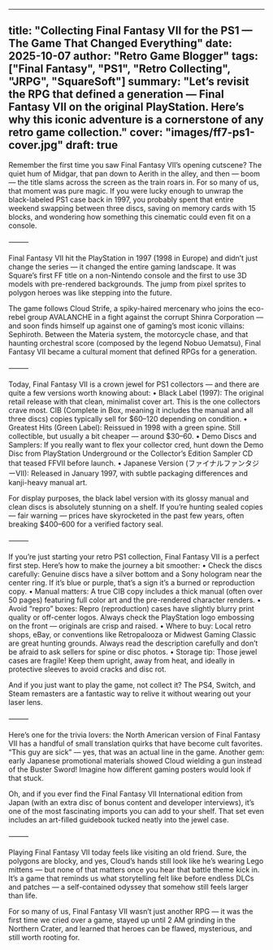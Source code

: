 
---
title: "Collecting Final Fantasy VII for the PS1 — The Game That Changed Everything"
date: 2025-10-07
author: "Retro Game Blogger"
tags: ["Final Fantasy", "PS1", "Retro Collecting", "JRPG", "SquareSoft"]
summary: "Let’s revisit the RPG that defined a generation — Final Fantasy VII on the original PlayStation. Here’s why this iconic adventure is a cornerstone of any retro game collection."
cover: "images/ff7-ps1-cover.jpg"
draft: true
---


Remember the first time you saw Final Fantasy VII’s opening cutscene? The quiet hum of Midgar, that pan down to Aerith in the alley, and then — boom — the title slams across the screen as the train roars in. For so many of us, that moment was pure magic. If you were lucky enough to unwrap the black-labeled PS1 case back in 1997, you probably spent that entire weekend swapping between three discs, saving on memory cards with 15 blocks, and wondering how something this cinematic could even fit on a console.

⸻


Final Fantasy VII hit the PlayStation in 1997 (1998 in Europe) and didn’t just change the series — it changed the entire gaming landscape. It was Square’s first FF title on a non-Nintendo console and the first to use 3D models with pre-rendered backgrounds. The jump from pixel sprites to polygon heroes was like stepping into the future.

The game follows Cloud Strife, a spiky-haired mercenary who joins the eco-rebel group AVALANCHE in a fight against the corrupt Shinra Corporation — and soon finds himself up against one of gaming’s most iconic villains: Sephiroth. Between the Materia system, the motorcycle chase, and that haunting orchestral score (composed by the legend Nobuo Uematsu), Final Fantasy VII became a cultural moment that defined RPGs for a generation.

⸻


Today, Final Fantasy VII is a crown jewel for PS1 collectors — and there are quite a few versions worth knowing about:
	•	Black Label (1997): The original retail release with that clean, minimalist cover art. This is the one collectors crave most. CIB (Complete in Box, meaning it includes the manual and all three discs) copies typically sell for $60–120 depending on condition.
	•	Greatest Hits (Green Label): Reissued in 1998 with a green spine. Still collectible, but usually a bit cheaper — around $30–60.
	•	Demo Discs and Samplers: If you really want to flex your collector cred, hunt down the Demo Disc from PlayStation Underground or the Collector’s Edition Sampler CD that teased FFVII before launch.
	•	Japanese Version (ファイナルファンタジーVII): Released in January 1997, with subtle packaging differences and kanji-heavy manual art.

For display purposes, the black label version with its glossy manual and clean discs is absolutely stunning on a shelf. If you’re hunting sealed copies — fair warning — prices have skyrocketed in the past few years, often breaking $400–600 for a verified factory seal.

⸻



If you’re just starting your retro PS1 collection, Final Fantasy VII is a perfect first step. Here’s how to make the journey a bit smoother:
	•	Check the discs carefully: Genuine discs have a silver bottom and a Sony hologram near the center ring. If it’s blue or purple, that’s a sign it’s a burned or reproduction copy.
	•	Manual matters: A true CIB copy includes a thick manual (often over 50 pages) featuring full color art and the pre-rendered character renders.
	•	Avoid “repro” boxes: Repro (reproduction) cases have slightly blurry print quality or off-center logos. Always check the PlayStation logo embossing on the front — originals are crisp and raised.
	•	Where to buy: Local retro shops, eBay, or conventions like Retropalooza or Midwest Gaming Classic are great hunting grounds. Always read the description carefully and don’t be afraid to ask sellers for spine or disc photos.
	•	Storage tip: Those jewel cases are fragile! Keep them upright, away from heat, and ideally in protective sleeves to avoid cracks and disc rot.

And if you just want to play the game, not collect it? The PS4, Switch, and Steam remasters are a fantastic way to relive it without wearing out your laser lens.

⸻


Here’s one for the trivia lovers: the North American version of Final Fantasy VII has a handful of small translation quirks that have become cult favorites. “This guy are sick” — yes, that was an actual line in the game. Another gem: early Japanese promotional materials showed Cloud wielding a gun instead of the Buster Sword! Imagine how different gaming posters would look if that stuck.

Oh, and if you ever find the Final Fantasy VII International edition from Japan (with an extra disc of bonus content and developer interviews), it’s one of the most fascinating imports you can add to your shelf. That set even includes an art-filled guidebook tucked neatly into the jewel case.

⸻



Playing Final Fantasy VII today feels like visiting an old friend. Sure, the polygons are blocky, and yes, Cloud’s hands still look like he’s wearing Lego mittens — but none of that matters once you hear that battle theme kick in. It’s a game that reminds us what storytelling felt like before endless DLCs and patches — a self-contained odyssey that somehow still feels larger than life.

For so many of us, Final Fantasy VII wasn’t just another RPG — it was the first time we cried over a game, stayed up until 2 AM grinding in the Northern Crater, and learned that heroes can be flawed, mysterious, and still worth rooting for.

